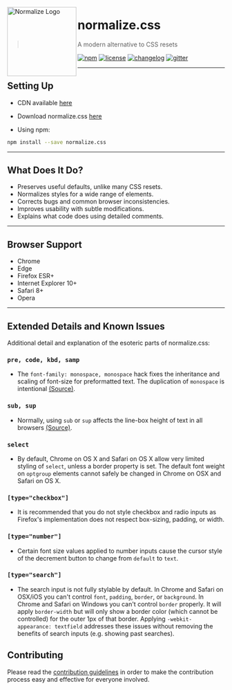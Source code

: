 <a href="https://github.com/necolas/normalize.css"><img
  src="https://necolas.github.io/normalize.css/logo.svg" alt="Normalize Logo"
  width="160" height="160" align="left"></a>
# normalize.css

> A modern alternative to CSS resets

[![npm][npm-image]][npm-url] [![license][license-image]][license-url]
[![changelog][changelog-image]][changelog-url]
[![gitter][gitter-image]][gitter-url]

---

## Setting Up

* CDN available [here](https://yarnpkg.com/en/package/normalize.css)

* Download normalize.css [here](https://necolas.github.io/normalize.css/latest/normalize.css)

* Using npm:

```sh
npm install --save normalize.css
```

---

## What Does It Do?

* Preserves useful defaults, unlike many CSS resets.
* Normalizes styles for a wide range of elements.
* Corrects bugs and common browser inconsistencies.
* Improves usability with subtle modifications.
* Explains what code does using detailed comments.

---

## Browser Support

* Chrome
* Edge
* Firefox ESR+
* Internet Explorer 10+
* Safari 8+
* Opera

---

## Extended Details and Known Issues

Additional detail and explanation of the esoteric parts of normalize.css:

### `pre, code, kbd, samp`

* The `font-family: monospace, monospace` hack fixes the inheritance and scaling
of font-size for preformatted text. The duplication of `monospace` is
intentional [(Source)](https://en.wikipedia.org/wiki/User:Davidgothberg/Test59).

### `sub, sup`

* Normally, using `sub` or `sup` affects the line-box height of text in all
browsers [(Source)](https://gist.github.com/413930).

### `select`

* By default, Chrome on OS X and Safari on OS X allow very limited styling of
`select`, unless a border property is set. The default font weight on `optgroup`
elements cannot safely be changed in Chrome on OSX and Safari on OS X.

### `[type="checkbox"]`

* It is recommended that you do not style checkbox and radio inputs as Firefox's
implementation does not respect box-sizing, padding, or width.

### `[type="number"]`

* Certain font size values applied to number inputs cause the cursor style of the
decrement button to change from `default` to `text`.

### `[type="search"]`

* The search input is not fully stylable by default. In Chrome and Safari on
OSX/iOS you can't control `font`, `padding`, `border`, or `background`. In
Chrome and Safari on Windows you can't control `border` properly. It will apply
`border-width` but will only show a border color (which cannot be controlled)
for the outer 1px of that border. Applying `-webkit-appearance: textfield`
addresses these issues without removing the benefits of search inputs (e.g.
showing past searches).

## Contributing

Please read the [contribution guidelines](CONTRIBUTING.md) in order to make the
contribution process easy and effective for everyone involved.


[changelog-image]: https://img.shields.io/badge/changelog-md-blue.svg?style=flat-square
[changelog-url]: CHANGELOG.md
[license-image]: https://img.shields.io/npm/l/normalize.css.svg?style=flat-square
[license-url]: LICENSE.md
[npm-image]: https://img.shields.io/npm/v/normalize.css.svg?style=flat-square
[npm-url]: https://www.npmjs.com/package/normalize.css
[gitter-image]: https://img.shields.io/badge/chat-gitter-blue.svg?style=flat-square
[gitter-url]: https://gitter.im/necolas/normalize.css
